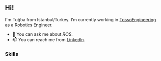 ## Hi!
I'm Tuğba from Istanbul/Turkey. I’m currently working in [TossoEngineering](https://github.com/TossoEngineerings) as a Robotics Engineer.

- 💬 You can ask me about *ROS*.
- 📫 You can reach me from [LinkedIn](https://tr.linkedin.com/in/vtugbakara).


### Skills
